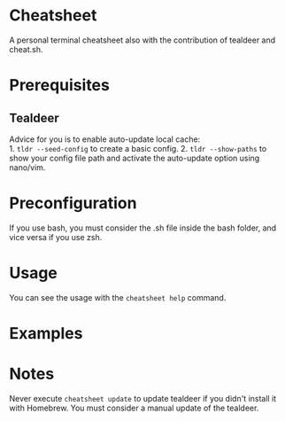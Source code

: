 # Cheatsheet
A personal terminal cheatsheet also with the contribution of tealdeer and cheat.sh.


# Prerequisites


   ## Tealdeer
   Advice for you is to enable auto-update local cache:<br/>
      1. `tldr --seed-config` to create a basic config.
      2. `tldr --show-paths` to show your config file path and activate the auto-update option using nano/vim.


# Preconfiguration
   If you use bash, you must consider the .sh file inside the bash folder, and vice versa if you use zsh.


# Usage  
   You can see the usage with the `cheatsheet help` command.


# Examples


# Notes 
   Never execute `cheatsheet update` to update tealdeer if you didn't install it with Homebrew. You must consider a manual update of the tealdeer.
  
